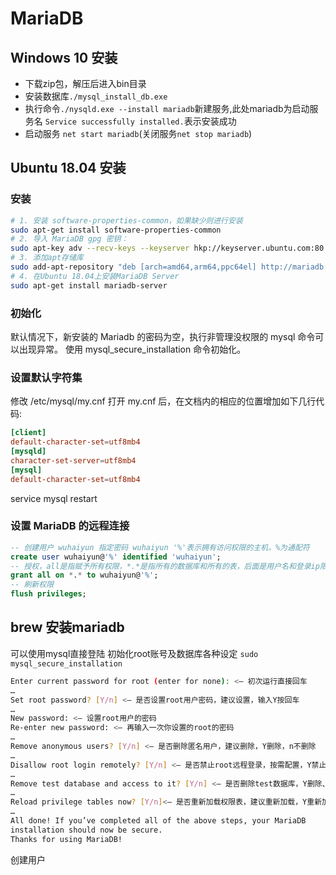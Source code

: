 # MariaDB

## Windows 10 安装

- 下载zip包，解压后进入bin目录
- 安装数据库`./mysql_install_db.exe`
- 执行命令`./nysqld.exe --install mariadb`新建服务,此处mariadb为启动服务名
`Service successfully installed.`表示安装成功
- 启动服务 `net start mariadb`(关闭服务`net stop mariadb`)

## Ubuntu 18.04 安装

### 安装

```bash
# 1. 安装 software-properties-common，如果缺少则进行安装
sudo apt-get install software-properties-common
# 2. 导入 MariaDB gpg 密钥：
sudo apt-key adv --recv-keys --keyserver hkp://keyserver.ubuntu.com:80 0xF1656F24C74CD1D8
# 3. 添加apt存储库
sudo add-apt-repository "deb [arch=amd64,arm64,ppc64el] http://mariadb.mirror.liquidtelecom.com/repo/10.4/ubuntu $(lsb_release -cs) main"
# 4. 在Ubuntu 18.04上安装MariaDB Server
sudo apt-get install mariadb-server
```

### 初始化

默认情况下，新安装的 Mariadb 的密码为空，执行非管理没权限的 mysql 命令可以出现异常。
使用 mysql_secure_installation 命令初始化。

### 设置默认字符集

修改 /etc/mysql/my.cnf
打开 my.cnf 后，在文档内的相应的位置增加如下几行代码:

```conf
[client]
default-character-set=utf8mb4
[mysqld]
character-set-server=utf8mb4
[mysql]
default-character-set=utf8mb4
```
service mysql restart


### 设置 MariaDB 的远程连接

```sql
-- 创建用户 wuhaiyun 指定密码 wuhaiyun '%'表示拥有访问权限的主机，%为通配符
create user wuhaiyun@'%' identified 'wuhaiyun';
-- 授权，all是指赋予所有权限，*.*是指所有的数据库和所有的表，后面是用户名和登录ip限制，
grant all on *.* to wuhaiyun@'%';
-- 刷新权限
flush privileges;
```

## brew 安装mariadb
可以使用mysql直接登陆
初始化root账号及数据库各种设定
`sudo mysql_secure_installation`

```bash
Enter current password for root (enter for none): <– 初次运行直接回车
…
Set root password? [Y/n] <– 是否设置root用户密码，建议设置，输入Y按回车
…
New password: <– 设置root用户的密码
Re-enter new password: <– 再输入一次你设置的root的密码
…
Remove anonymous users? [Y/n] <– 是否删除匿名用户，建议删除，Y删除，n不删除
…
Disallow root login remotely? [Y/n] <– 是否禁止root远程登录，按需配置，Y禁止远程登录，n开启远程登录
…
Remove test database and access to it? [Y/n] <– 是否删除test数据库，Y删除、n留着
…
Reload privilege tables now? [Y/n]<– 是否重新加载权限表，建议重新加载，Y重新加载，n不重新加载
…
All done! If you’ve completed all of the above steps, your MariaDB
installation should now be secure.
Thanks for using MariaDB!
```

创建用户
